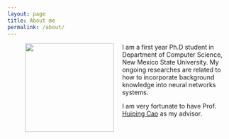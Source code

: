 ```yaml
---
layout: page
title: About me
permalink: /about/
---
```

<figure>
    <img style="float: left; margin-right: 0.5cm" src="https://i.imgur.com/qKBvcR6.jpg" width="200" height="200" />
</figure>
I am a first year Ph.D student in Department of Computer Science, New Mexico State University. My ongoing researches are related to how to incorporate background knowledge into neural networks systems.  

I am very fortunate to have Prof. [Huiping Cao](https://www.cs.nmsu.edu/~hcao/) as my advisor.





